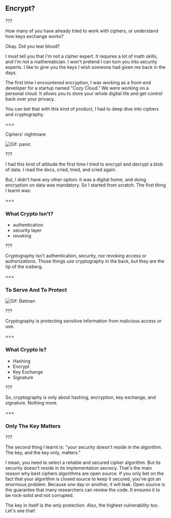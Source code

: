 <!--{section^1: data-breadcrumb="Encrypt?"}-->

<!--{.interleaf}-->

## Encrypt?

???

How many of you have already tried to work with ciphers, or understand how keys exchange works?

Okay. Did you tear blood?

I must tell you that I'm not a cipher expert. It requires a lot of math skills, and I'm not a mathematician. I won't pretend I can turn you into security experts. I like to give you the keys I wish someone had given me back in the days.

The first time I encountered encryption, I was working as a front-end developer for a startup named "Cozy Cloud." We were working on a personal cloud. It allows you to store your whole digital life and get control back over your privacy.

You can bet that with this kind of product, I had to deep dive into ciphers and cryptography.

===

Ciphers' nightmare

![Gif: panic]()

???

I had this kind of attitude the first time I tried to encrypt and decrypt a blob of data. I read the docs, cried, tried, and cried again.

But, I didn't have any other option: it was a digital home, and doing encryption on data was mandatory. So I started from scratch. The first thing I learnt was:

===

### What Crypto Isn't?

- authentication
- security layer
- revoking

???

Cryptography isn't authentication, security, nor revoking access or authorizations. Those things _use_ cryptography in the back, but they are the tip of the iceberg.

===

### To Serve And To Protect

![Gif: Batman]()

???

Cryptography is protecting sensitive information from malicious access or use.

===

### What Crypto Is?

- Hashing
- Encrypt
- Key Exchange
- Signature

???

So, cryptography is only about hashing, encryption, key exchange, and signature. Nothing more.

===

### Only The Key Matters

???

The second thing I learnt is: "your security doesn't reside in the algorithm. The key, and the key only, matters."

I mean, you need to select a reliable and secured cipher algorithm. But its security doesn't reside in its implementation secrecy. That's the main reason why best ciphers algorithms are open source. If you only bet on the fact that your algorithm is closed source to keep it secured, you've got an enormous problem. Because one day or another, it will leak. Open source is the guarantee that many researchers can review the code. It ensures it to be rock-solid and not corrupted.

The key in itself is the only protection. Also, the highest vulnerability too. Let's see that!
